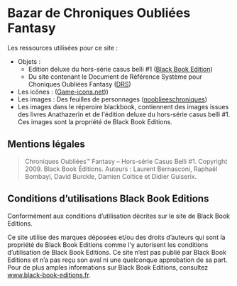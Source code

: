 Bazar de Chroniques Oubliées Fantasy
====================================

Les ressources utilisées pour ce site :
* Objets : 
  * Edition deluxe du hors-série casus belli #1 ([Black Book Edition](https://www.black-book-editions.fr/))
  * Du site contenant le Document de Référence Système pour Choniques Oubliées Fantasy ([DRS](http://co-drs.org/))
* Les icônes : ([Game-icons.net](https://game-icons.net/)))
* Les images : Des feuilles de personnages ([nooblieeschroniques](http://nooblieeschroniques.fr))
* Les images dans le réperoire blackbook, contiennent des images issues des livres Anathazerïn et de l'édition deluxe du hors-série casus belli #1. Ces images sont la propriété de Black Book Editions. 

Mentions légales
----------------

>Chroniques Oubliées™ Fantasy – Hors-série Casus Belli #1. Copyright 2009. Black Book Éditions. Auteurs : Laurent Bernasconi, Raphaël Bombayl, David Burckle, Damien Coltice et Didier Guiserix.

Conditions d’utilisations Black Book Editions
---------------------------------------------

Conformément aux conditions d’utilisation décrites sur le site de Black Book Editions.

Ce site utilise des marques déposées et/ou des droits d’auteurs qui sont la propriété de Black Book Editions comme l’y autorisent les conditions d’utilisation de Black Book Editions. Ce site n’est pas publié par Black Book Editions et n’a pas reçu son aval ni une quelconque approbation de sa part. Pour de plus amples informations sur Black Book Editions, consultez www.black-book-editions.fr.
